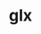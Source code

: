 ---
title: "glx"
layout: cache
categories: [package, develop]
meta: {"versions": ["1.4"], "compilers": ["gcc@=11.1.0", "gcc@=11.4.0", "gcc@=7.3.1", "gcc@=9.4.0"], "oss": ["amzn2", "ubuntu20.04"], "platforms": ["linux"], "targets": ["aarch64", "neoverse_n1", "neoverse_v1", "ppc64le", "x86_64_v3"], "stacks": ["aws-isc", "aws-isc-aarch64", "data-vis-sdk", "e4s", "e4s-arm", "e4s-neoverse_v1", "e4s-power", "gpu-tests", "root"], "num_specs": 127, "num_specs_by_stack": {"root": 127, "aws-isc-aarch64": 22, "aws-isc": 11, "e4s-arm": 12, "e4s-neoverse_v1": 12, "e4s-power": 11, "e4s": 24, "gpu-tests": 12, "data-vis-sdk": 24}}
spec_details: [{"hash": "3t2f3sg4zxumnutqwvppwdzvvsbvz65t", "compiler": "gcc@=7.3.1", "versions": ["1.4"], "os": "amzn2", "platform": "linux", "target": "aarch64", "variants": ["build_system=bundle"], "stacks": ["root", "aws-isc-aarch64"], "size": "-", "tarball": "https://binaries.spack.io/develop/build_cache/linux-amzn2-aarch64/gcc-7.3.1/glx-1.4/linux-amzn2-aarch64-gcc-7.3.1-glx-1.4-3t2f3sg4zxumnutqwvppwdzvvsbvz65t.spack"}, {"hash": "rycf62l3yvyrhz6zxnyfvtdwkuivz47i", "compiler": "gcc@=7.3.1", "versions": ["1.4"], "os": "amzn2", "platform": "linux", "target": "aarch64", "variants": ["build_system=bundle"], "stacks": ["root", "aws-isc-aarch64"], "size": "-", "tarball": "https://binaries.spack.io/develop/build_cache/linux-amzn2-aarch64/gcc-7.3.1/glx-1.4/linux-amzn2-aarch64-gcc-7.3.1-glx-1.4-rycf62l3yvyrhz6zxnyfvtdwkuivz47i.spack"}, {"hash": "s57y7ygcjy2r5m5p3ejuq7g6bptguiwd", "compiler": "gcc@=7.3.1", "versions": ["1.4"], "os": "amzn2", "platform": "linux", "target": "aarch64", "variants": ["build_system=bundle"], "stacks": ["root", "aws-isc-aarch64"], "size": "-", "tarball": "https://binaries.spack.io/develop/build_cache/linux-amzn2-aarch64/gcc-7.3.1/glx-1.4/linux-amzn2-aarch64-gcc-7.3.1-glx-1.4-s57y7ygcjy2r5m5p3ejuq7g6bptguiwd.spack"}, {"hash": "mw4i4bofagklifdanl2pycgurfs3yiqq", "compiler": "gcc@=7.3.1", "versions": ["1.4"], "os": "amzn2", "platform": "linux", "target": "aarch64", "variants": ["build_system=bundle"], "stacks": ["root", "aws-isc-aarch64"], "size": "-", "tarball": "https://binaries.spack.io/develop/build_cache/linux-amzn2-aarch64/gcc-7.3.1/glx-1.4/linux-amzn2-aarch64-gcc-7.3.1-glx-1.4-mw4i4bofagklifdanl2pycgurfs3yiqq.spack"}, {"hash": "wdukg6i2ba4wh54frkpvgsbunsxsey6z", "compiler": "gcc@=7.3.1", "versions": ["1.4"], "os": "amzn2", "platform": "linux", "target": "aarch64", "variants": ["build_system=bundle"], "stacks": ["root", "aws-isc-aarch64"], "size": "-", "tarball": "https://binaries.spack.io/develop/build_cache/linux-amzn2-aarch64/gcc-7.3.1/glx-1.4/linux-amzn2-aarch64-gcc-7.3.1-glx-1.4-wdukg6i2ba4wh54frkpvgsbunsxsey6z.spack"}, {"hash": "dwg36iygu3664wfy5465665a5mdnko2e", "compiler": "gcc@=7.3.1", "versions": ["1.4"], "os": "amzn2", "platform": "linux", "target": "aarch64", "variants": ["build_system=bundle"], "stacks": ["root", "aws-isc-aarch64"], "size": "-", "tarball": "https://binaries.spack.io/develop/build_cache/linux-amzn2-aarch64/gcc-7.3.1/glx-1.4/linux-amzn2-aarch64-gcc-7.3.1-glx-1.4-dwg36iygu3664wfy5465665a5mdnko2e.spack"}, {"hash": "g5yayst2xworjxhit6a6vpamgfepnhql", "compiler": "gcc@=7.3.1", "versions": ["1.4"], "os": "amzn2", "platform": "linux", "target": "aarch64", "variants": ["build_system=bundle"], "stacks": ["root", "aws-isc-aarch64"], "size": "-", "tarball": "https://binaries.spack.io/develop/build_cache/linux-amzn2-aarch64/gcc-7.3.1/glx-1.4/linux-amzn2-aarch64-gcc-7.3.1-glx-1.4-g5yayst2xworjxhit6a6vpamgfepnhql.spack"}, {"hash": "sypo54rgomcthdoxxv2yxs5wk4nrgobf", "compiler": "gcc@=7.3.1", "versions": ["1.4"], "os": "amzn2", "platform": "linux", "target": "aarch64", "variants": ["build_system=bundle"], "stacks": ["root", "aws-isc-aarch64"], "size": "-", "tarball": "https://binaries.spack.io/develop/build_cache/linux-amzn2-aarch64/gcc-7.3.1/glx-1.4/linux-amzn2-aarch64-gcc-7.3.1-glx-1.4-sypo54rgomcthdoxxv2yxs5wk4nrgobf.spack"}, {"hash": "xyjffbc7lgnkqjlhfnyx5yfcjydx526d", "compiler": "gcc@=7.3.1", "versions": ["1.4"], "os": "amzn2", "platform": "linux", "target": "aarch64", "variants": ["build_system=bundle"], "stacks": ["root", "aws-isc-aarch64"], "size": "-", "tarball": "https://binaries.spack.io/develop/build_cache/linux-amzn2-aarch64/gcc-7.3.1/glx-1.4/linux-amzn2-aarch64-gcc-7.3.1-glx-1.4-xyjffbc7lgnkqjlhfnyx5yfcjydx526d.spack"}, {"hash": "bsxr7uaxdipanupwtqd55yx76wfgauim", "compiler": "gcc@=7.3.1", "versions": ["1.4"], "os": "amzn2", "platform": "linux", "target": "aarch64", "variants": ["build_system=bundle"], "stacks": ["root", "aws-isc-aarch64"], "size": "-", "tarball": "https://binaries.spack.io/develop/build_cache/linux-amzn2-aarch64/gcc-7.3.1/glx-1.4/linux-amzn2-aarch64-gcc-7.3.1-glx-1.4-bsxr7uaxdipanupwtqd55yx76wfgauim.spack"}, {"hash": "5jpwbilmygr72yrlaqf7ywq2aecqqcmt", "compiler": "gcc@=7.3.1", "versions": ["1.4"], "os": "amzn2", "platform": "linux", "target": "aarch64", "variants": ["build_system=bundle"], "stacks": ["root", "aws-isc-aarch64"], "size": "-", "tarball": "https://binaries.spack.io/develop/build_cache/linux-amzn2-aarch64/gcc-7.3.1/glx-1.4/linux-amzn2-aarch64-gcc-7.3.1-glx-1.4-5jpwbilmygr72yrlaqf7ywq2aecqqcmt.spack"}, {"hash": "ojv7hdltapc7uzut753u55f3o3epz7zp", "compiler": "gcc@=7.3.1", "versions": ["1.4"], "os": "amzn2", "platform": "linux", "target": "neoverse_n1", "variants": ["build_system=bundle"], "stacks": ["root", "aws-isc-aarch64"], "size": "-", "tarball": "https://binaries.spack.io/develop/build_cache/linux-amzn2-neoverse_n1/gcc-7.3.1/glx-1.4/linux-amzn2-neoverse_n1-gcc-7.3.1-glx-1.4-ojv7hdltapc7uzut753u55f3o3epz7zp.spack"}, {"hash": "56264i3y7irsjcsdtqbf4dsuq7etwwnq", "compiler": "gcc@=7.3.1", "versions": ["1.4"], "os": "amzn2", "platform": "linux", "target": "neoverse_n1", "variants": ["build_system=bundle"], "stacks": ["root", "aws-isc-aarch64"], "size": "-", "tarball": "https://binaries.spack.io/develop/build_cache/linux-amzn2-neoverse_n1/gcc-7.3.1/glx-1.4/linux-amzn2-neoverse_n1-gcc-7.3.1-glx-1.4-56264i3y7irsjcsdtqbf4dsuq7etwwnq.spack"}, {"hash": "3i7hq7qptj555z3cfydxyvlo7csq7nfp", "compiler": "gcc@=7.3.1", "versions": ["1.4"], "os": "amzn2", "platform": "linux", "target": "neoverse_n1", "variants": ["build_system=bundle"], "stacks": ["root", "aws-isc-aarch64"], "size": "-", "tarball": "https://binaries.spack.io/develop/build_cache/linux-amzn2-neoverse_n1/gcc-7.3.1/glx-1.4/linux-amzn2-neoverse_n1-gcc-7.3.1-glx-1.4-3i7hq7qptj555z3cfydxyvlo7csq7nfp.spack"}, {"hash": "fbf4zgyadafc3sbobxte2sqmnfwyvmnz", "compiler": "gcc@=7.3.1", "versions": ["1.4"], "os": "amzn2", "platform": "linux", "target": "neoverse_n1", "variants": ["build_system=bundle"], "stacks": ["root", "aws-isc-aarch64"], "size": "-", "tarball": "https://binaries.spack.io/develop/build_cache/linux-amzn2-neoverse_n1/gcc-7.3.1/glx-1.4/linux-amzn2-neoverse_n1-gcc-7.3.1-glx-1.4-fbf4zgyadafc3sbobxte2sqmnfwyvmnz.spack"}, {"hash": "dlxr6msfouklllspwebct2xx2bd4rmds", "compiler": "gcc@=7.3.1", "versions": ["1.4"], "os": "amzn2", "platform": "linux", "target": "neoverse_n1", "variants": ["build_system=bundle"], "stacks": ["root", "aws-isc-aarch64"], "size": "-", "tarball": "https://binaries.spack.io/develop/build_cache/linux-amzn2-neoverse_n1/gcc-7.3.1/glx-1.4/linux-amzn2-neoverse_n1-gcc-7.3.1-glx-1.4-dlxr6msfouklllspwebct2xx2bd4rmds.spack"}, {"hash": "snepqd47voaewwe55iw765y4xbdchdjy", "compiler": "gcc@=7.3.1", "versions": ["1.4"], "os": "amzn2", "platform": "linux", "target": "neoverse_n1", "variants": ["build_system=bundle"], "stacks": ["root", "aws-isc-aarch64"], "size": "-", "tarball": "https://binaries.spack.io/develop/build_cache/linux-amzn2-neoverse_n1/gcc-7.3.1/glx-1.4/linux-amzn2-neoverse_n1-gcc-7.3.1-glx-1.4-snepqd47voaewwe55iw765y4xbdchdjy.spack"}, {"hash": "hl5hlmnypizjybtdoonc4nxlbky542po", "compiler": "gcc@=7.3.1", "versions": ["1.4"], "os": "amzn2", "platform": "linux", "target": "neoverse_n1", "variants": ["build_system=bundle"], "stacks": ["root", "aws-isc-aarch64"], "size": "-", "tarball": "https://binaries.spack.io/develop/build_cache/linux-amzn2-neoverse_n1/gcc-7.3.1/glx-1.4/linux-amzn2-neoverse_n1-gcc-7.3.1-glx-1.4-hl5hlmnypizjybtdoonc4nxlbky542po.spack"}, {"hash": "dsq75ru7n3xrldcs6ph2g3nb4wfjmahd", "compiler": "gcc@=7.3.1", "versions": ["1.4"], "os": "amzn2", "platform": "linux", "target": "neoverse_n1", "variants": ["build_system=bundle"], "stacks": ["root", "aws-isc-aarch64"], "size": "-", "tarball": "https://binaries.spack.io/develop/build_cache/linux-amzn2-neoverse_n1/gcc-7.3.1/glx-1.4/linux-amzn2-neoverse_n1-gcc-7.3.1-glx-1.4-dsq75ru7n3xrldcs6ph2g3nb4wfjmahd.spack"}, {"hash": "wdwgkxcapfohbpvomet6mgwmcwdur7qz", "compiler": "gcc@=7.3.1", "versions": ["1.4"], "os": "amzn2", "platform": "linux", "target": "neoverse_n1", "variants": ["build_system=bundle"], "stacks": ["root", "aws-isc-aarch64"], "size": "-", "tarball": "https://binaries.spack.io/develop/build_cache/linux-amzn2-neoverse_n1/gcc-7.3.1/glx-1.4/linux-amzn2-neoverse_n1-gcc-7.3.1-glx-1.4-wdwgkxcapfohbpvomet6mgwmcwdur7qz.spack"}, {"hash": "gdy6nsx2v2mkk4atjcbg7tyddci2iwed", "compiler": "gcc@=7.3.1", "versions": ["1.4"], "os": "amzn2", "platform": "linux", "target": "neoverse_n1", "variants": ["build_system=bundle"], "stacks": ["root", "aws-isc-aarch64"], "size": "-", "tarball": "https://binaries.spack.io/develop/build_cache/linux-amzn2-neoverse_n1/gcc-7.3.1/glx-1.4/linux-amzn2-neoverse_n1-gcc-7.3.1-glx-1.4-gdy6nsx2v2mkk4atjcbg7tyddci2iwed.spack"}, {"hash": "k2yvbd2zpbqij22h4iy2z2xzdowjqmou", "compiler": "gcc@=7.3.1", "versions": ["1.4"], "os": "amzn2", "platform": "linux", "target": "neoverse_n1", "variants": ["build_system=bundle"], "stacks": ["root", "aws-isc-aarch64"], "size": "-", "tarball": "https://binaries.spack.io/develop/build_cache/linux-amzn2-neoverse_n1/gcc-7.3.1/glx-1.4/linux-amzn2-neoverse_n1-gcc-7.3.1-glx-1.4-k2yvbd2zpbqij22h4iy2z2xzdowjqmou.spack"}, {"hash": "xrjquvlyxrukbrnowmfrag6kggfwfoab", "compiler": "gcc@=7.3.1", "versions": ["1.4"], "os": "amzn2", "platform": "linux", "target": "x86_64_v3", "variants": ["build_system=bundle"], "stacks": ["root", "aws-isc"], "size": "-", "tarball": "https://binaries.spack.io/develop/build_cache/linux-amzn2-x86_64_v3/gcc-7.3.1/glx-1.4/linux-amzn2-x86_64_v3-gcc-7.3.1-glx-1.4-xrjquvlyxrukbrnowmfrag6kggfwfoab.spack"}, {"hash": "r3dlmjbqitbebrh2tqohw3qjluv3inlm", "compiler": "gcc@=7.3.1", "versions": ["1.4"], "os": "amzn2", "platform": "linux", "target": "x86_64_v3", "variants": ["build_system=bundle"], "stacks": ["root", "aws-isc"], "size": "-", "tarball": "https://binaries.spack.io/develop/build_cache/linux-amzn2-x86_64_v3/gcc-7.3.1/glx-1.4/linux-amzn2-x86_64_v3-gcc-7.3.1-glx-1.4-r3dlmjbqitbebrh2tqohw3qjluv3inlm.spack"}, {"hash": "lfoyhizjsl7wbqhuels3asu6xc2f567d", "compiler": "gcc@=7.3.1", "versions": ["1.4"], "os": "amzn2", "platform": "linux", "target": "x86_64_v3", "variants": ["build_system=bundle"], "stacks": ["root", "aws-isc"], "size": "-", "tarball": "https://binaries.spack.io/develop/build_cache/linux-amzn2-x86_64_v3/gcc-7.3.1/glx-1.4/linux-amzn2-x86_64_v3-gcc-7.3.1-glx-1.4-lfoyhizjsl7wbqhuels3asu6xc2f567d.spack"}, {"hash": "ggudi4tbyuxmbkpmtccrneyrrkqpkheh", "compiler": "gcc@=7.3.1", "versions": ["1.4"], "os": "amzn2", "platform": "linux", "target": "x86_64_v3", "variants": ["build_system=bundle"], "stacks": ["root", "aws-isc"], "size": "-", "tarball": "https://binaries.spack.io/develop/build_cache/linux-amzn2-x86_64_v3/gcc-7.3.1/glx-1.4/linux-amzn2-x86_64_v3-gcc-7.3.1-glx-1.4-ggudi4tbyuxmbkpmtccrneyrrkqpkheh.spack"}, {"hash": "nzkxqgv5fxqfhjsmdsemj5vp3iyicry3", "compiler": "gcc@=7.3.1", "versions": ["1.4"], "os": "amzn2", "platform": "linux", "target": "x86_64_v3", "variants": ["build_system=bundle"], "stacks": ["root", "aws-isc"], "size": "-", "tarball": "https://binaries.spack.io/develop/build_cache/linux-amzn2-x86_64_v3/gcc-7.3.1/glx-1.4/linux-amzn2-x86_64_v3-gcc-7.3.1-glx-1.4-nzkxqgv5fxqfhjsmdsemj5vp3iyicry3.spack"}, {"hash": "2i3xhszc323docbtxkpkmqoquvwh4cjs", "compiler": "gcc@=7.3.1", "versions": ["1.4"], "os": "amzn2", "platform": "linux", "target": "x86_64_v3", "variants": ["build_system=bundle"], "stacks": ["root", "aws-isc"], "size": "-", "tarball": "https://binaries.spack.io/develop/build_cache/linux-amzn2-x86_64_v3/gcc-7.3.1/glx-1.4/linux-amzn2-x86_64_v3-gcc-7.3.1-glx-1.4-2i3xhszc323docbtxkpkmqoquvwh4cjs.spack"}, {"hash": "igvaakopfkp65cacrlnu5dcjbjqtug6j", "compiler": "gcc@=7.3.1", "versions": ["1.4"], "os": "amzn2", "platform": "linux", "target": "x86_64_v3", "variants": ["build_system=bundle"], "stacks": ["root", "aws-isc"], "size": "-", "tarball": "https://binaries.spack.io/develop/build_cache/linux-amzn2-x86_64_v3/gcc-7.3.1/glx-1.4/linux-amzn2-x86_64_v3-gcc-7.3.1-glx-1.4-igvaakopfkp65cacrlnu5dcjbjqtug6j.spack"}, {"hash": "pul4drcqrx6ay2e4vcbcuyr6g4xn3hrx", "compiler": "gcc@=7.3.1", "versions": ["1.4"], "os": "amzn2", "platform": "linux", "target": "x86_64_v3", "variants": ["build_system=bundle"], "stacks": ["root", "aws-isc"], "size": "-", "tarball": "https://binaries.spack.io/develop/build_cache/linux-amzn2-x86_64_v3/gcc-7.3.1/glx-1.4/linux-amzn2-x86_64_v3-gcc-7.3.1-glx-1.4-pul4drcqrx6ay2e4vcbcuyr6g4xn3hrx.spack"}, {"hash": "no7clkwmeopvrjyookp2iwosag3horfg", "compiler": "gcc@=7.3.1", "versions": ["1.4"], "os": "amzn2", "platform": "linux", "target": "x86_64_v3", "variants": ["build_system=bundle"], "stacks": ["root", "aws-isc"], "size": "-", "tarball": "https://binaries.spack.io/develop/build_cache/linux-amzn2-x86_64_v3/gcc-7.3.1/glx-1.4/linux-amzn2-x86_64_v3-gcc-7.3.1-glx-1.4-no7clkwmeopvrjyookp2iwosag3horfg.spack"}, {"hash": "zxhie6mbn3ue2mzcjtfudg4esmmqijbu", "compiler": "gcc@=7.3.1", "versions": ["1.4"], "os": "amzn2", "platform": "linux", "target": "x86_64_v3", "variants": ["build_system=bundle"], "stacks": ["root", "aws-isc"], "size": "-", "tarball": "https://binaries.spack.io/develop/build_cache/linux-amzn2-x86_64_v3/gcc-7.3.1/glx-1.4/linux-amzn2-x86_64_v3-gcc-7.3.1-glx-1.4-zxhie6mbn3ue2mzcjtfudg4esmmqijbu.spack"}, {"hash": "wsibk7kcro6ok4qctg6oqyfwonw427zb", "compiler": "gcc@=7.3.1", "versions": ["1.4"], "os": "amzn2", "platform": "linux", "target": "x86_64_v3", "variants": ["build_system=bundle"], "stacks": ["root", "aws-isc"], "size": "-", "tarball": "https://binaries.spack.io/develop/build_cache/linux-amzn2-x86_64_v3/gcc-7.3.1/glx-1.4/linux-amzn2-x86_64_v3-gcc-7.3.1-glx-1.4-wsibk7kcro6ok4qctg6oqyfwonw427zb.spack"}, {"hash": "tlt3uoue33gbca3pxtrejrdkacrlyvb6", "compiler": "gcc@=11.4.0", "versions": ["1.4"], "os": "ubuntu20.04", "platform": "linux", "target": "aarch64", "variants": ["build_system=bundle"], "stacks": ["root", "e4s-arm"], "size": "-", "tarball": "https://binaries.spack.io/develop/build_cache/linux-ubuntu20.04-aarch64/gcc-11.4.0/glx-1.4/linux-ubuntu20.04-aarch64-gcc-11.4.0-glx-1.4-tlt3uoue33gbca3pxtrejrdkacrlyvb6.spack"}, {"hash": "zlyrxjpu5th67nu3vbli2dn6loxfcjjt", "compiler": "gcc@=11.4.0", "versions": ["1.4"], "os": "ubuntu20.04", "platform": "linux", "target": "aarch64", "variants": ["build_system=bundle"], "stacks": ["root", "e4s-arm"], "size": "-", "tarball": "https://binaries.spack.io/develop/build_cache/linux-ubuntu20.04-aarch64/gcc-11.4.0/glx-1.4/linux-ubuntu20.04-aarch64-gcc-11.4.0-glx-1.4-zlyrxjpu5th67nu3vbli2dn6loxfcjjt.spack"}, {"hash": "hcqpc2vnnxyzvfzpugrlpps6bf47m4oc", "compiler": "gcc@=11.4.0", "versions": ["1.4"], "os": "ubuntu20.04", "platform": "linux", "target": "aarch64", "variants": ["build_system=bundle"], "stacks": ["root", "e4s-arm"], "size": "-", "tarball": "https://binaries.spack.io/develop/build_cache/linux-ubuntu20.04-aarch64/gcc-11.4.0/glx-1.4/linux-ubuntu20.04-aarch64-gcc-11.4.0-glx-1.4-hcqpc2vnnxyzvfzpugrlpps6bf47m4oc.spack"}, {"hash": "bvsdkeybr5xb7go7nb7hjgbt2jaihmli", "compiler": "gcc@=11.4.0", "versions": ["1.4"], "os": "ubuntu20.04", "platform": "linux", "target": "aarch64", "variants": ["build_system=bundle"], "stacks": ["root", "e4s-arm"], "size": "-", "tarball": "https://binaries.spack.io/develop/build_cache/linux-ubuntu20.04-aarch64/gcc-11.4.0/glx-1.4/linux-ubuntu20.04-aarch64-gcc-11.4.0-glx-1.4-bvsdkeybr5xb7go7nb7hjgbt2jaihmli.spack"}, {"hash": "o2xf2cifk5itegorfyphse5pqv2przkg", "compiler": "gcc@=11.4.0", "versions": ["1.4"], "os": "ubuntu20.04", "platform": "linux", "target": "aarch64", "variants": ["build_system=bundle"], "stacks": ["root", "e4s-arm"], "size": "-", "tarball": "https://binaries.spack.io/develop/build_cache/linux-ubuntu20.04-aarch64/gcc-11.4.0/glx-1.4/linux-ubuntu20.04-aarch64-gcc-11.4.0-glx-1.4-o2xf2cifk5itegorfyphse5pqv2przkg.spack"}, {"hash": "d6jnkyf3m4zkmhx3entkq7ikxp4hbkl3", "compiler": "gcc@=11.4.0", "versions": ["1.4"], "os": "ubuntu20.04", "platform": "linux", "target": "aarch64", "variants": ["build_system=bundle"], "stacks": ["root", "e4s-arm"], "size": "-", "tarball": "https://binaries.spack.io/develop/build_cache/linux-ubuntu20.04-aarch64/gcc-11.4.0/glx-1.4/linux-ubuntu20.04-aarch64-gcc-11.4.0-glx-1.4-d6jnkyf3m4zkmhx3entkq7ikxp4hbkl3.spack"}, {"hash": "ljr6j7h4qyglhmuww23auod5s7apwjtb", "compiler": "gcc@=11.4.0", "versions": ["1.4"], "os": "ubuntu20.04", "platform": "linux", "target": "aarch64", "variants": ["build_system=bundle"], "stacks": ["root", "e4s-arm"], "size": "-", "tarball": "https://binaries.spack.io/develop/build_cache/linux-ubuntu20.04-aarch64/gcc-11.4.0/glx-1.4/linux-ubuntu20.04-aarch64-gcc-11.4.0-glx-1.4-ljr6j7h4qyglhmuww23auod5s7apwjtb.spack"}, {"hash": "2jjg4fkavb2mdu6mmpwwctgynzhb2mqv", "compiler": "gcc@=11.4.0", "versions": ["1.4"], "os": "ubuntu20.04", "platform": "linux", "target": "aarch64", "variants": ["build_system=bundle"], "stacks": ["root", "e4s-arm"], "size": "-", "tarball": "https://binaries.spack.io/develop/build_cache/linux-ubuntu20.04-aarch64/gcc-11.4.0/glx-1.4/linux-ubuntu20.04-aarch64-gcc-11.4.0-glx-1.4-2jjg4fkavb2mdu6mmpwwctgynzhb2mqv.spack"}, {"hash": "f2doc4jjhnet7wgcsiemhe55emjnngcq", "compiler": "gcc@=11.4.0", "versions": ["1.4"], "os": "ubuntu20.04", "platform": "linux", "target": "aarch64", "variants": ["build_system=bundle"], "stacks": ["root", "e4s-arm"], "size": "-", "tarball": "https://binaries.spack.io/develop/build_cache/linux-ubuntu20.04-aarch64/gcc-11.4.0/glx-1.4/linux-ubuntu20.04-aarch64-gcc-11.4.0-glx-1.4-f2doc4jjhnet7wgcsiemhe55emjnngcq.spack"}, {"hash": "ujdckaxfttmmvsi6okgvscm2zfnmaodq", "compiler": "gcc@=11.4.0", "versions": ["1.4"], "os": "ubuntu20.04", "platform": "linux", "target": "aarch64", "variants": ["build_system=bundle"], "stacks": ["root", "e4s-arm"], "size": "-", "tarball": "https://binaries.spack.io/develop/build_cache/linux-ubuntu20.04-aarch64/gcc-11.4.0/glx-1.4/linux-ubuntu20.04-aarch64-gcc-11.4.0-glx-1.4-ujdckaxfttmmvsi6okgvscm2zfnmaodq.spack"}, {"hash": "m5jemkggdj2csprpp5jj57fncsgixqau", "compiler": "gcc@=11.4.0", "versions": ["1.4"], "os": "ubuntu20.04", "platform": "linux", "target": "aarch64", "variants": ["build_system=bundle"], "stacks": ["root", "e4s-arm"], "size": "-", "tarball": "https://binaries.spack.io/develop/build_cache/linux-ubuntu20.04-aarch64/gcc-11.4.0/glx-1.4/linux-ubuntu20.04-aarch64-gcc-11.4.0-glx-1.4-m5jemkggdj2csprpp5jj57fncsgixqau.spack"}, {"hash": "lfckhyc5xgn3iirrq35eiqjqvs2e67cp", "compiler": "gcc@=11.4.0", "versions": ["1.4"], "os": "ubuntu20.04", "platform": "linux", "target": "aarch64", "variants": ["build_system=bundle"], "stacks": ["root", "e4s-arm"], "size": "-", "tarball": "https://binaries.spack.io/develop/build_cache/linux-ubuntu20.04-aarch64/gcc-11.4.0/glx-1.4/linux-ubuntu20.04-aarch64-gcc-11.4.0-glx-1.4-lfckhyc5xgn3iirrq35eiqjqvs2e67cp.spack"}, {"hash": "i3w2gyziobp3d73bpkru2ky5x5bwd2te", "compiler": "gcc@=11.4.0", "versions": ["1.4"], "os": "ubuntu20.04", "platform": "linux", "target": "neoverse_v1", "variants": ["build_system=bundle"], "stacks": ["root", "e4s-neoverse_v1"], "size": "-", "tarball": "https://binaries.spack.io/develop/build_cache/linux-ubuntu20.04-neoverse_v1/gcc-11.4.0/glx-1.4/linux-ubuntu20.04-neoverse_v1-gcc-11.4.0-glx-1.4-i3w2gyziobp3d73bpkru2ky5x5bwd2te.spack"}, {"hash": "drfvyqytpmhuqnizd6gnwzyyfrn3d6eo", "compiler": "gcc@=11.4.0", "versions": ["1.4"], "os": "ubuntu20.04", "platform": "linux", "target": "neoverse_v1", "variants": ["build_system=bundle"], "stacks": ["root", "e4s-neoverse_v1"], "size": "-", "tarball": "https://binaries.spack.io/develop/build_cache/linux-ubuntu20.04-neoverse_v1/gcc-11.4.0/glx-1.4/linux-ubuntu20.04-neoverse_v1-gcc-11.4.0-glx-1.4-drfvyqytpmhuqnizd6gnwzyyfrn3d6eo.spack"}, {"hash": "3weghu5eqhn5k47srfhej7ntjgfvzeqq", "compiler": "gcc@=11.4.0", "versions": ["1.4"], "os": "ubuntu20.04", "platform": "linux", "target": "neoverse_v1", "variants": ["build_system=bundle"], "stacks": ["root", "e4s-neoverse_v1"], "size": "-", "tarball": "https://binaries.spack.io/develop/build_cache/linux-ubuntu20.04-neoverse_v1/gcc-11.4.0/glx-1.4/linux-ubuntu20.04-neoverse_v1-gcc-11.4.0-glx-1.4-3weghu5eqhn5k47srfhej7ntjgfvzeqq.spack"}, {"hash": "lmq3xrzxdus3b4aofrgiuyni3xo2sl6m", "compiler": "gcc@=11.4.0", "versions": ["1.4"], "os": "ubuntu20.04", "platform": "linux", "target": "neoverse_v1", "variants": ["build_system=bundle"], "stacks": ["root", "e4s-neoverse_v1"], "size": "-", "tarball": "https://binaries.spack.io/develop/build_cache/linux-ubuntu20.04-neoverse_v1/gcc-11.4.0/glx-1.4/linux-ubuntu20.04-neoverse_v1-gcc-11.4.0-glx-1.4-lmq3xrzxdus3b4aofrgiuyni3xo2sl6m.spack"}, {"hash": "2hd5aolefoo2im3vvwobnpmex47uqraw", "compiler": "gcc@=11.4.0", "versions": ["1.4"], "os": "ubuntu20.04", "platform": "linux", "target": "neoverse_v1", "variants": ["build_system=bundle"], "stacks": ["root", "e4s-neoverse_v1"], "size": "-", "tarball": "https://binaries.spack.io/develop/build_cache/linux-ubuntu20.04-neoverse_v1/gcc-11.4.0/glx-1.4/linux-ubuntu20.04-neoverse_v1-gcc-11.4.0-glx-1.4-2hd5aolefoo2im3vvwobnpmex47uqraw.spack"}, {"hash": "vcuet2zx44xljj5wzgkyvzdw4l5q67j6", "compiler": "gcc@=11.4.0", "versions": ["1.4"], "os": "ubuntu20.04", "platform": "linux", "target": "neoverse_v1", "variants": ["build_system=bundle"], "stacks": ["root", "e4s-neoverse_v1"], "size": "-", "tarball": "https://binaries.spack.io/develop/build_cache/linux-ubuntu20.04-neoverse_v1/gcc-11.4.0/glx-1.4/linux-ubuntu20.04-neoverse_v1-gcc-11.4.0-glx-1.4-vcuet2zx44xljj5wzgkyvzdw4l5q67j6.spack"}, {"hash": "e2zm4vfzjdleekdzsxyzqzrxig55izfr", "compiler": "gcc@=11.4.0", "versions": ["1.4"], "os": "ubuntu20.04", "platform": "linux", "target": "neoverse_v1", "variants": ["build_system=bundle"], "stacks": ["root", "e4s-neoverse_v1"], "size": "-", "tarball": "https://binaries.spack.io/develop/build_cache/linux-ubuntu20.04-neoverse_v1/gcc-11.4.0/glx-1.4/linux-ubuntu20.04-neoverse_v1-gcc-11.4.0-glx-1.4-e2zm4vfzjdleekdzsxyzqzrxig55izfr.spack"}, {"hash": "3mljwdolybinznk7k4az64aoubcskr2i", "compiler": "gcc@=11.4.0", "versions": ["1.4"], "os": "ubuntu20.04", "platform": "linux", "target": "neoverse_v1", "variants": ["build_system=bundle"], "stacks": ["root", "e4s-neoverse_v1"], "size": "-", "tarball": "https://binaries.spack.io/develop/build_cache/linux-ubuntu20.04-neoverse_v1/gcc-11.4.0/glx-1.4/linux-ubuntu20.04-neoverse_v1-gcc-11.4.0-glx-1.4-3mljwdolybinznk7k4az64aoubcskr2i.spack"}, {"hash": "nbn2qgxboziaoiyvbl6ohm32g5vxh3sz", "compiler": "gcc@=11.4.0", "versions": ["1.4"], "os": "ubuntu20.04", "platform": "linux", "target": "neoverse_v1", "variants": ["build_system=bundle"], "stacks": ["root", "e4s-neoverse_v1"], "size": "-", "tarball": "https://binaries.spack.io/develop/build_cache/linux-ubuntu20.04-neoverse_v1/gcc-11.4.0/glx-1.4/linux-ubuntu20.04-neoverse_v1-gcc-11.4.0-glx-1.4-nbn2qgxboziaoiyvbl6ohm32g5vxh3sz.spack"}, {"hash": "a6ipeyblmiwk3x2frjlxtagixzw4bwnq", "compiler": "gcc@=11.4.0", "versions": ["1.4"], "os": "ubuntu20.04", "platform": "linux", "target": "neoverse_v1", "variants": ["build_system=bundle"], "stacks": ["root", "e4s-neoverse_v1"], "size": "-", "tarball": "https://binaries.spack.io/develop/build_cache/linux-ubuntu20.04-neoverse_v1/gcc-11.4.0/glx-1.4/linux-ubuntu20.04-neoverse_v1-gcc-11.4.0-glx-1.4-a6ipeyblmiwk3x2frjlxtagixzw4bwnq.spack"}, {"hash": "iqidmxp4d7ylqwquqg7edgqxxgb7gt4r", "compiler": "gcc@=11.4.0", "versions": ["1.4"], "os": "ubuntu20.04", "platform": "linux", "target": "neoverse_v1", "variants": ["build_system=bundle"], "stacks": ["root", "e4s-neoverse_v1"], "size": "-", "tarball": "https://binaries.spack.io/develop/build_cache/linux-ubuntu20.04-neoverse_v1/gcc-11.4.0/glx-1.4/linux-ubuntu20.04-neoverse_v1-gcc-11.4.0-glx-1.4-iqidmxp4d7ylqwquqg7edgqxxgb7gt4r.spack"}, {"hash": "hibs2ia7hyd4qjp2ouczqz2kea4m3jsv", "compiler": "gcc@=11.4.0", "versions": ["1.4"], "os": "ubuntu20.04", "platform": "linux", "target": "neoverse_v1", "variants": ["build_system=bundle"], "stacks": ["root", "e4s-neoverse_v1"], "size": "-", "tarball": "https://binaries.spack.io/develop/build_cache/linux-ubuntu20.04-neoverse_v1/gcc-11.4.0/glx-1.4/linux-ubuntu20.04-neoverse_v1-gcc-11.4.0-glx-1.4-hibs2ia7hyd4qjp2ouczqz2kea4m3jsv.spack"}, {"hash": "4ct3nt6r2tq4zejkepnj43f4jjtptpkv", "compiler": "gcc@=9.4.0", "versions": ["1.4"], "os": "ubuntu20.04", "platform": "linux", "target": "ppc64le", "variants": ["build_system=bundle"], "stacks": ["root", "e4s-power"], "size": "-", "tarball": "https://binaries.spack.io/develop/build_cache/linux-ubuntu20.04-ppc64le/gcc-9.4.0/glx-1.4/linux-ubuntu20.04-ppc64le-gcc-9.4.0-glx-1.4-4ct3nt6r2tq4zejkepnj43f4jjtptpkv.spack"}, {"hash": "xnpwpo4khwsmu4ornbzoo7urtnxpf3bf", "compiler": "gcc@=9.4.0", "versions": ["1.4"], "os": "ubuntu20.04", "platform": "linux", "target": "ppc64le", "variants": ["build_system=bundle"], "stacks": ["root", "e4s-power"], "size": "-", "tarball": "https://binaries.spack.io/develop/build_cache/linux-ubuntu20.04-ppc64le/gcc-9.4.0/glx-1.4/linux-ubuntu20.04-ppc64le-gcc-9.4.0-glx-1.4-xnpwpo4khwsmu4ornbzoo7urtnxpf3bf.spack"}, {"hash": "m6fgrrior7b5jjgpfljv2y3pfe3aw5f4", "compiler": "gcc@=9.4.0", "versions": ["1.4"], "os": "ubuntu20.04", "platform": "linux", "target": "ppc64le", "variants": ["build_system=bundle"], "stacks": ["root", "e4s-power"], "size": "-", "tarball": "https://binaries.spack.io/develop/build_cache/linux-ubuntu20.04-ppc64le/gcc-9.4.0/glx-1.4/linux-ubuntu20.04-ppc64le-gcc-9.4.0-glx-1.4-m6fgrrior7b5jjgpfljv2y3pfe3aw5f4.spack"}, {"hash": "qowdgd4wupzjjnkcxtcptyrubtn5cc4j", "compiler": "gcc@=9.4.0", "versions": ["1.4"], "os": "ubuntu20.04", "platform": "linux", "target": "ppc64le", "variants": ["build_system=bundle"], "stacks": ["root", "e4s-power"], "size": "-", "tarball": "https://binaries.spack.io/develop/build_cache/linux-ubuntu20.04-ppc64le/gcc-9.4.0/glx-1.4/linux-ubuntu20.04-ppc64le-gcc-9.4.0-glx-1.4-qowdgd4wupzjjnkcxtcptyrubtn5cc4j.spack"}, {"hash": "qba5txomdik5oaxx7e64636w7rs3wwst", "compiler": "gcc@=9.4.0", "versions": ["1.4"], "os": "ubuntu20.04", "platform": "linux", "target": "ppc64le", "variants": ["build_system=bundle"], "stacks": ["root", "e4s-power"], "size": "-", "tarball": "https://binaries.spack.io/develop/build_cache/linux-ubuntu20.04-ppc64le/gcc-9.4.0/glx-1.4/linux-ubuntu20.04-ppc64le-gcc-9.4.0-glx-1.4-qba5txomdik5oaxx7e64636w7rs3wwst.spack"}, {"hash": "ol2eohw5dswxo5w7dz7ldt5mfnghoxmd", "compiler": "gcc@=9.4.0", "versions": ["1.4"], "os": "ubuntu20.04", "platform": "linux", "target": "ppc64le", "variants": ["build_system=bundle"], "stacks": ["root", "e4s-power"], "size": "-", "tarball": "https://binaries.spack.io/develop/build_cache/linux-ubuntu20.04-ppc64le/gcc-9.4.0/glx-1.4/linux-ubuntu20.04-ppc64le-gcc-9.4.0-glx-1.4-ol2eohw5dswxo5w7dz7ldt5mfnghoxmd.spack"}, {"hash": "pxok3huivni3poelqqxjoem3rky6fmvj", "compiler": "gcc@=9.4.0", "versions": ["1.4"], "os": "ubuntu20.04", "platform": "linux", "target": "ppc64le", "variants": ["build_system=bundle"], "stacks": ["root", "e4s-power"], "size": "-", "tarball": "https://binaries.spack.io/develop/build_cache/linux-ubuntu20.04-ppc64le/gcc-9.4.0/glx-1.4/linux-ubuntu20.04-ppc64le-gcc-9.4.0-glx-1.4-pxok3huivni3poelqqxjoem3rky6fmvj.spack"}, {"hash": "xgzhzoovha5u6fx7jz7crkfrkcgacooy", "compiler": "gcc@=9.4.0", "versions": ["1.4"], "os": "ubuntu20.04", "platform": "linux", "target": "ppc64le", "variants": ["build_system=bundle"], "stacks": ["root", "e4s-power"], "size": "-", "tarball": "https://binaries.spack.io/develop/build_cache/linux-ubuntu20.04-ppc64le/gcc-9.4.0/glx-1.4/linux-ubuntu20.04-ppc64le-gcc-9.4.0-glx-1.4-xgzhzoovha5u6fx7jz7crkfrkcgacooy.spack"}, {"hash": "frcjjhh36zhkrosvsmuaazjgu3ew4xf6", "compiler": "gcc@=9.4.0", "versions": ["1.4"], "os": "ubuntu20.04", "platform": "linux", "target": "ppc64le", "variants": ["build_system=bundle"], "stacks": ["root", "e4s-power"], "size": "-", "tarball": "https://binaries.spack.io/develop/build_cache/linux-ubuntu20.04-ppc64le/gcc-9.4.0/glx-1.4/linux-ubuntu20.04-ppc64le-gcc-9.4.0-glx-1.4-frcjjhh36zhkrosvsmuaazjgu3ew4xf6.spack"}, {"hash": "3qyvpuv4nalwvhgz7tnvax2kfkdqwlx5", "compiler": "gcc@=9.4.0", "versions": ["1.4"], "os": "ubuntu20.04", "platform": "linux", "target": "ppc64le", "variants": ["build_system=bundle"], "stacks": ["root", "e4s-power"], "size": "-", "tarball": "https://binaries.spack.io/develop/build_cache/linux-ubuntu20.04-ppc64le/gcc-9.4.0/glx-1.4/linux-ubuntu20.04-ppc64le-gcc-9.4.0-glx-1.4-3qyvpuv4nalwvhgz7tnvax2kfkdqwlx5.spack"}, {"hash": "mchyf3emoxcglwwbogb5s2k7agpsuoef", "compiler": "gcc@=9.4.0", "versions": ["1.4"], "os": "ubuntu20.04", "platform": "linux", "target": "ppc64le", "variants": ["build_system=bundle"], "stacks": ["root", "e4s-power"], "size": "-", "tarball": "https://binaries.spack.io/develop/build_cache/linux-ubuntu20.04-ppc64le/gcc-9.4.0/glx-1.4/linux-ubuntu20.04-ppc64le-gcc-9.4.0-glx-1.4-mchyf3emoxcglwwbogb5s2k7agpsuoef.spack"}, {"hash": "7hpnoakv6f3sgayu2mqgzn4vlncc2uve", "compiler": "gcc@=11.1.0", "versions": ["1.4"], "os": "ubuntu20.04", "platform": "linux", "target": "x86_64_v3", "variants": ["build_system=bundle"], "stacks": ["root", "e4s", "gpu-tests"], "size": "-", "tarball": "https://binaries.spack.io/develop/build_cache/linux-ubuntu20.04-x86_64_v3/gcc-11.1.0/glx-1.4/linux-ubuntu20.04-x86_64_v3-gcc-11.1.0-glx-1.4-7hpnoakv6f3sgayu2mqgzn4vlncc2uve.spack"}, {"hash": "2mimhe45ppppopiwgkvyd45zelwuj7yb", "compiler": "gcc@=11.1.0", "versions": ["1.4"], "os": "ubuntu20.04", "platform": "linux", "target": "x86_64_v3", "variants": ["build_system=bundle"], "stacks": ["root", "data-vis-sdk"], "size": "-", "tarball": "https://binaries.spack.io/develop/build_cache/linux-ubuntu20.04-x86_64_v3/gcc-11.1.0/glx-1.4/linux-ubuntu20.04-x86_64_v3-gcc-11.1.0-glx-1.4-2mimhe45ppppopiwgkvyd45zelwuj7yb.spack"}, {"hash": "oh6kjmo77qdrnbel2bytekpha3mbbhf6", "compiler": "gcc@=11.1.0", "versions": ["1.4"], "os": "ubuntu20.04", "platform": "linux", "target": "x86_64_v3", "variants": ["build_system=bundle"], "stacks": ["root", "data-vis-sdk"], "size": "-", "tarball": "https://binaries.spack.io/develop/build_cache/linux-ubuntu20.04-x86_64_v3/gcc-11.1.0/glx-1.4/linux-ubuntu20.04-x86_64_v3-gcc-11.1.0-glx-1.4-oh6kjmo77qdrnbel2bytekpha3mbbhf6.spack"}, {"hash": "5obuyjf67pdqf2pylb4ps472gksb3eeu", "compiler": "gcc@=11.1.0", "versions": ["1.4"], "os": "ubuntu20.04", "platform": "linux", "target": "x86_64_v3", "variants": ["build_system=bundle"], "stacks": ["root", "data-vis-sdk"], "size": "-", "tarball": "https://binaries.spack.io/develop/build_cache/linux-ubuntu20.04-x86_64_v3/gcc-11.1.0/glx-1.4/linux-ubuntu20.04-x86_64_v3-gcc-11.1.0-glx-1.4-5obuyjf67pdqf2pylb4ps472gksb3eeu.spack"}, {"hash": "4ebhkh3vvsxatqz7hh6gfxcpgz4dzlf4", "compiler": "gcc@=11.1.0", "versions": ["1.4"], "os": "ubuntu20.04", "platform": "linux", "target": "x86_64_v3", "variants": ["build_system=bundle"], "stacks": ["root", "data-vis-sdk"], "size": "-", "tarball": "https://binaries.spack.io/develop/build_cache/linux-ubuntu20.04-x86_64_v3/gcc-11.1.0/glx-1.4/linux-ubuntu20.04-x86_64_v3-gcc-11.1.0-glx-1.4-4ebhkh3vvsxatqz7hh6gfxcpgz4dzlf4.spack"}, {"hash": "4tutbzdlhxiskdv5fwfnf3bkgxduwhni", "compiler": "gcc@=11.1.0", "versions": ["1.4"], "os": "ubuntu20.04", "platform": "linux", "target": "x86_64_v3", "variants": ["build_system=bundle"], "stacks": ["root", "e4s"], "size": "-", "tarball": "https://binaries.spack.io/develop/build_cache/linux-ubuntu20.04-x86_64_v3/gcc-11.1.0/glx-1.4/linux-ubuntu20.04-x86_64_v3-gcc-11.1.0-glx-1.4-4tutbzdlhxiskdv5fwfnf3bkgxduwhni.spack"}, {"hash": "qkh466fg4lhv3bta4ufedjyt2vk42jjs", "compiler": "gcc@=11.1.0", "versions": ["1.4"], "os": "ubuntu20.04", "platform": "linux", "target": "x86_64_v3", "variants": ["build_system=bundle"], "stacks": ["root", "data-vis-sdk"], "size": "-", "tarball": "https://binaries.spack.io/develop/build_cache/linux-ubuntu20.04-x86_64_v3/gcc-11.1.0/glx-1.4/linux-ubuntu20.04-x86_64_v3-gcc-11.1.0-glx-1.4-qkh466fg4lhv3bta4ufedjyt2vk42jjs.spack"}, {"hash": "xizspnj5z3bn56wxlhajuqkpe4zc6uz4", "compiler": "gcc@=11.1.0", "versions": ["1.4"], "os": "ubuntu20.04", "platform": "linux", "target": "x86_64_v3", "variants": ["build_system=bundle"], "stacks": ["root", "data-vis-sdk"], "size": "-", "tarball": "https://binaries.spack.io/develop/build_cache/linux-ubuntu20.04-x86_64_v3/gcc-11.1.0/glx-1.4/linux-ubuntu20.04-x86_64_v3-gcc-11.1.0-glx-1.4-xizspnj5z3bn56wxlhajuqkpe4zc6uz4.spack"}, {"hash": "56wdaeervux3xlkslckcpfiazmuv6zhi", "compiler": "gcc@=11.1.0", "versions": ["1.4"], "os": "ubuntu20.04", "platform": "linux", "target": "x86_64_v3", "variants": ["build_system=bundle"], "stacks": ["root", "data-vis-sdk"], "size": "-", "tarball": "https://binaries.spack.io/develop/build_cache/linux-ubuntu20.04-x86_64_v3/gcc-11.1.0/glx-1.4/linux-ubuntu20.04-x86_64_v3-gcc-11.1.0-glx-1.4-56wdaeervux3xlkslckcpfiazmuv6zhi.spack"}, {"hash": "oevw4crbrm7ik6fsafef3lfvhbg5ygzj", "compiler": "gcc@=11.1.0", "versions": ["1.4"], "os": "ubuntu20.04", "platform": "linux", "target": "x86_64_v3", "variants": ["build_system=bundle"], "stacks": ["root", "data-vis-sdk"], "size": "-", "tarball": "https://binaries.spack.io/develop/build_cache/linux-ubuntu20.04-x86_64_v3/gcc-11.1.0/glx-1.4/linux-ubuntu20.04-x86_64_v3-gcc-11.1.0-glx-1.4-oevw4crbrm7ik6fsafef3lfvhbg5ygzj.spack"}, {"hash": "dhdcbuqzvmesu3pycd2suuypknebr6ot", "compiler": "gcc@=11.1.0", "versions": ["1.4"], "os": "ubuntu20.04", "platform": "linux", "target": "x86_64_v3", "variants": ["build_system=bundle"], "stacks": ["root", "data-vis-sdk"], "size": "-", "tarball": "https://binaries.spack.io/develop/build_cache/linux-ubuntu20.04-x86_64_v3/gcc-11.1.0/glx-1.4/linux-ubuntu20.04-x86_64_v3-gcc-11.1.0-glx-1.4-dhdcbuqzvmesu3pycd2suuypknebr6ot.spack"}, {"hash": "6qcllcngvwt7dcd33z72phb57olzcjvn", "compiler": "gcc@=11.1.0", "versions": ["1.4"], "os": "ubuntu20.04", "platform": "linux", "target": "x86_64_v3", "variants": ["build_system=bundle"], "stacks": ["root", "data-vis-sdk"], "size": "-", "tarball": "https://binaries.spack.io/develop/build_cache/linux-ubuntu20.04-x86_64_v3/gcc-11.1.0/glx-1.4/linux-ubuntu20.04-x86_64_v3-gcc-11.1.0-glx-1.4-6qcllcngvwt7dcd33z72phb57olzcjvn.spack"}, {"hash": "oqoco6x37s2mpfdqvlskbx656dqd5k2l", "compiler": "gcc@=11.1.0", "versions": ["1.4"], "os": "ubuntu20.04", "platform": "linux", "target": "x86_64_v3", "variants": ["build_system=bundle"], "stacks": ["root", "data-vis-sdk"], "size": "-", "tarball": "https://binaries.spack.io/develop/build_cache/linux-ubuntu20.04-x86_64_v3/gcc-11.1.0/glx-1.4/linux-ubuntu20.04-x86_64_v3-gcc-11.1.0-glx-1.4-oqoco6x37s2mpfdqvlskbx656dqd5k2l.spack"}, {"hash": "z7upugvexey6eoc2ay3sfxlc6cl7ukdu", "compiler": "gcc@=11.1.0", "versions": ["1.4"], "os": "ubuntu20.04", "platform": "linux", "target": "x86_64_v3", "variants": ["build_system=bundle"], "stacks": ["root", "data-vis-sdk"], "size": "-", "tarball": "https://binaries.spack.io/develop/build_cache/linux-ubuntu20.04-x86_64_v3/gcc-11.1.0/glx-1.4/linux-ubuntu20.04-x86_64_v3-gcc-11.1.0-glx-1.4-z7upugvexey6eoc2ay3sfxlc6cl7ukdu.spack"}, {"hash": "kojlsltywjbyy563vzgnljjc2fyo3heg", "compiler": "gcc@=11.1.0", "versions": ["1.4"], "os": "ubuntu20.04", "platform": "linux", "target": "x86_64_v3", "variants": ["build_system=bundle"], "stacks": ["root", "data-vis-sdk"], "size": "-", "tarball": "https://binaries.spack.io/develop/build_cache/linux-ubuntu20.04-x86_64_v3/gcc-11.1.0/glx-1.4/linux-ubuntu20.04-x86_64_v3-gcc-11.1.0-glx-1.4-kojlsltywjbyy563vzgnljjc2fyo3heg.spack"}, {"hash": "4gfiig7i654rqeb6r4gchpeyb3hkbvzi", "compiler": "gcc@=11.1.0", "versions": ["1.4"], "os": "ubuntu20.04", "platform": "linux", "target": "x86_64_v3", "variants": ["build_system=bundle"], "stacks": ["root", "data-vis-sdk"], "size": "-", "tarball": "https://binaries.spack.io/develop/build_cache/linux-ubuntu20.04-x86_64_v3/gcc-11.1.0/glx-1.4/linux-ubuntu20.04-x86_64_v3-gcc-11.1.0-glx-1.4-4gfiig7i654rqeb6r4gchpeyb3hkbvzi.spack"}, {"hash": "ptbam3vs3jdggrabqor32pophlamobot", "compiler": "gcc@=11.1.0", "versions": ["1.4"], "os": "ubuntu20.04", "platform": "linux", "target": "x86_64_v3", "variants": ["build_system=bundle"], "stacks": ["root", "data-vis-sdk"], "size": "-", "tarball": "https://binaries.spack.io/develop/build_cache/linux-ubuntu20.04-x86_64_v3/gcc-11.1.0/glx-1.4/linux-ubuntu20.04-x86_64_v3-gcc-11.1.0-glx-1.4-ptbam3vs3jdggrabqor32pophlamobot.spack"}, {"hash": "4kzt6dtlgliwp2bv2lplyl7cce4tmxoi", "compiler": "gcc@=11.1.0", "versions": ["1.4"], "os": "ubuntu20.04", "platform": "linux", "target": "x86_64_v3", "variants": ["build_system=bundle"], "stacks": ["root", "data-vis-sdk"], "size": "-", "tarball": "https://binaries.spack.io/develop/build_cache/linux-ubuntu20.04-x86_64_v3/gcc-11.1.0/glx-1.4/linux-ubuntu20.04-x86_64_v3-gcc-11.1.0-glx-1.4-4kzt6dtlgliwp2bv2lplyl7cce4tmxoi.spack"}, {"hash": "f7qiiplsm5bzvrrwoliro7snriae6dqy", "compiler": "gcc@=11.1.0", "versions": ["1.4"], "os": "ubuntu20.04", "platform": "linux", "target": "x86_64_v3", "variants": ["build_system=bundle"], "stacks": ["root", "data-vis-sdk"], "size": "-", "tarball": "https://binaries.spack.io/develop/build_cache/linux-ubuntu20.04-x86_64_v3/gcc-11.1.0/glx-1.4/linux-ubuntu20.04-x86_64_v3-gcc-11.1.0-glx-1.4-f7qiiplsm5bzvrrwoliro7snriae6dqy.spack"}, {"hash": "ik5sdynl6ebkcdaiirfy7zj5ujd25ebt", "compiler": "gcc@=11.1.0", "versions": ["1.4"], "os": "ubuntu20.04", "platform": "linux", "target": "x86_64_v3", "variants": ["build_system=bundle"], "stacks": ["root", "data-vis-sdk"], "size": "-", "tarball": "https://binaries.spack.io/develop/build_cache/linux-ubuntu20.04-x86_64_v3/gcc-11.1.0/glx-1.4/linux-ubuntu20.04-x86_64_v3-gcc-11.1.0-glx-1.4-ik5sdynl6ebkcdaiirfy7zj5ujd25ebt.spack"}, {"hash": "74gn5karvhrcfuqck5v6wwa2rmg5awvf", "compiler": "gcc@=11.1.0", "versions": ["1.4"], "os": "ubuntu20.04", "platform": "linux", "target": "x86_64_v3", "variants": ["build_system=bundle"], "stacks": ["root", "data-vis-sdk"], "size": "-", "tarball": "https://binaries.spack.io/develop/build_cache/linux-ubuntu20.04-x86_64_v3/gcc-11.1.0/glx-1.4/linux-ubuntu20.04-x86_64_v3-gcc-11.1.0-glx-1.4-74gn5karvhrcfuqck5v6wwa2rmg5awvf.spack"}, {"hash": "aqbwfbprtdjsyzdtvshdxyhqkzzgzpcb", "compiler": "gcc@=11.1.0", "versions": ["1.4"], "os": "ubuntu20.04", "platform": "linux", "target": "x86_64_v3", "variants": ["build_system=bundle"], "stacks": ["root", "data-vis-sdk"], "size": "-", "tarball": "https://binaries.spack.io/develop/build_cache/linux-ubuntu20.04-x86_64_v3/gcc-11.1.0/glx-1.4/linux-ubuntu20.04-x86_64_v3-gcc-11.1.0-glx-1.4-aqbwfbprtdjsyzdtvshdxyhqkzzgzpcb.spack"}, {"hash": "xkep6aiynfwhfbiuwyrlhvgdh4fr7mje", "compiler": "gcc@=11.1.0", "versions": ["1.4"], "os": "ubuntu20.04", "platform": "linux", "target": "x86_64_v3", "variants": ["build_system=bundle"], "stacks": ["root", "data-vis-sdk"], "size": "-", "tarball": "https://binaries.spack.io/develop/build_cache/linux-ubuntu20.04-x86_64_v3/gcc-11.1.0/glx-1.4/linux-ubuntu20.04-x86_64_v3-gcc-11.1.0-glx-1.4-xkep6aiynfwhfbiuwyrlhvgdh4fr7mje.spack"}, {"hash": "2splplzcrc4skhdfhm532kmmx24fhbv4", "compiler": "gcc@=11.1.0", "versions": ["1.4"], "os": "ubuntu20.04", "platform": "linux", "target": "x86_64_v3", "variants": ["build_system=bundle"], "stacks": ["root", "data-vis-sdk"], "size": "-", "tarball": "https://binaries.spack.io/develop/build_cache/linux-ubuntu20.04-x86_64_v3/gcc-11.1.0/glx-1.4/linux-ubuntu20.04-x86_64_v3-gcc-11.1.0-glx-1.4-2splplzcrc4skhdfhm532kmmx24fhbv4.spack"}, {"hash": "vk2tlbox4wa4nzr7ur4tperhme54mq56", "compiler": "gcc@=11.1.0", "versions": ["1.4"], "os": "ubuntu20.04", "platform": "linux", "target": "x86_64_v3", "variants": ["build_system=bundle"], "stacks": ["root", "data-vis-sdk"], "size": "-", "tarball": "https://binaries.spack.io/develop/build_cache/linux-ubuntu20.04-x86_64_v3/gcc-11.1.0/glx-1.4/linux-ubuntu20.04-x86_64_v3-gcc-11.1.0-glx-1.4-vk2tlbox4wa4nzr7ur4tperhme54mq56.spack"}, {"hash": "prncidabahrdpzdqcxcccka3z3isakbb", "compiler": "gcc@=11.1.0", "versions": ["1.4"], "os": "ubuntu20.04", "platform": "linux", "target": "x86_64_v3", "variants": ["build_system=bundle"], "stacks": ["root", "data-vis-sdk"], "size": "-", "tarball": "https://binaries.spack.io/develop/build_cache/linux-ubuntu20.04-x86_64_v3/gcc-11.1.0/glx-1.4/linux-ubuntu20.04-x86_64_v3-gcc-11.1.0-glx-1.4-prncidabahrdpzdqcxcccka3z3isakbb.spack"}, {"hash": "e3dchrzhs53hujbz6zqan2vzrypfck4d", "compiler": "gcc@=11.1.0", "versions": ["1.4"], "os": "ubuntu20.04", "platform": "linux", "target": "x86_64_v3", "variants": ["build_system=bundle"], "stacks": ["root", "gpu-tests"], "size": "-", "tarball": "https://binaries.spack.io/develop/build_cache/linux-ubuntu20.04-x86_64_v3/gcc-11.1.0/glx-1.4/linux-ubuntu20.04-x86_64_v3-gcc-11.1.0-glx-1.4-e3dchrzhs53hujbz6zqan2vzrypfck4d.spack"}, {"hash": "gkyg4he3ybyfsldbzths4lpwdnaqcgkj", "compiler": "gcc@=11.1.0", "versions": ["1.4"], "os": "ubuntu20.04", "platform": "linux", "target": "x86_64_v3", "variants": ["build_system=bundle"], "stacks": ["root", "gpu-tests"], "size": "-", "tarball": "https://binaries.spack.io/develop/build_cache/linux-ubuntu20.04-x86_64_v3/gcc-11.1.0/glx-1.4/linux-ubuntu20.04-x86_64_v3-gcc-11.1.0-glx-1.4-gkyg4he3ybyfsldbzths4lpwdnaqcgkj.spack"}, {"hash": "td6ppif4fxy63itlhyoamujervehsytw", "compiler": "gcc@=11.1.0", "versions": ["1.4"], "os": "ubuntu20.04", "platform": "linux", "target": "x86_64_v3", "variants": ["build_system=bundle"], "stacks": ["root", "gpu-tests"], "size": "-", "tarball": "https://binaries.spack.io/develop/build_cache/linux-ubuntu20.04-x86_64_v3/gcc-11.1.0/glx-1.4/linux-ubuntu20.04-x86_64_v3-gcc-11.1.0-glx-1.4-td6ppif4fxy63itlhyoamujervehsytw.spack"}, {"hash": "vtpeqpu2yhipw5zlntwudrc2i4vwacnm", "compiler": "gcc@=11.1.0", "versions": ["1.4"], "os": "ubuntu20.04", "platform": "linux", "target": "x86_64_v3", "variants": ["build_system=bundle"], "stacks": ["root", "gpu-tests"], "size": "-", "tarball": "https://binaries.spack.io/develop/build_cache/linux-ubuntu20.04-x86_64_v3/gcc-11.1.0/glx-1.4/linux-ubuntu20.04-x86_64_v3-gcc-11.1.0-glx-1.4-vtpeqpu2yhipw5zlntwudrc2i4vwacnm.spack"}, {"hash": "fc4iiqbp4yj5zrnmsbbb7aixhv2l7j44", "compiler": "gcc@=11.1.0", "versions": ["1.4"], "os": "ubuntu20.04", "platform": "linux", "target": "x86_64_v3", "variants": ["build_system=bundle"], "stacks": ["root", "gpu-tests"], "size": "-", "tarball": "https://binaries.spack.io/develop/build_cache/linux-ubuntu20.04-x86_64_v3/gcc-11.1.0/glx-1.4/linux-ubuntu20.04-x86_64_v3-gcc-11.1.0-glx-1.4-fc4iiqbp4yj5zrnmsbbb7aixhv2l7j44.spack"}, {"hash": "p3ijjqzuuy627patrywcp33bciml7ka4", "compiler": "gcc@=11.1.0", "versions": ["1.4"], "os": "ubuntu20.04", "platform": "linux", "target": "x86_64_v3", "variants": ["build_system=bundle"], "stacks": ["root", "gpu-tests"], "size": "-", "tarball": "https://binaries.spack.io/develop/build_cache/linux-ubuntu20.04-x86_64_v3/gcc-11.1.0/glx-1.4/linux-ubuntu20.04-x86_64_v3-gcc-11.1.0-glx-1.4-p3ijjqzuuy627patrywcp33bciml7ka4.spack"}, {"hash": "pctlzxoj2cff5no4yn2ve263e22q3vxg", "compiler": "gcc@=11.1.0", "versions": ["1.4"], "os": "ubuntu20.04", "platform": "linux", "target": "x86_64_v3", "variants": ["build_system=bundle"], "stacks": ["root", "gpu-tests"], "size": "-", "tarball": "https://binaries.spack.io/develop/build_cache/linux-ubuntu20.04-x86_64_v3/gcc-11.1.0/glx-1.4/linux-ubuntu20.04-x86_64_v3-gcc-11.1.0-glx-1.4-pctlzxoj2cff5no4yn2ve263e22q3vxg.spack"}, {"hash": "sifm2vzlhdpkk3qvnyfkd64jkmgpoxf7", "compiler": "gcc@=11.1.0", "versions": ["1.4"], "os": "ubuntu20.04", "platform": "linux", "target": "x86_64_v3", "variants": ["build_system=bundle"], "stacks": ["root", "gpu-tests"], "size": "-", "tarball": "https://binaries.spack.io/develop/build_cache/linux-ubuntu20.04-x86_64_v3/gcc-11.1.0/glx-1.4/linux-ubuntu20.04-x86_64_v3-gcc-11.1.0-glx-1.4-sifm2vzlhdpkk3qvnyfkd64jkmgpoxf7.spack"}, {"hash": "uxppv4afqu66tilh7a6p5nouqpda6qz7", "compiler": "gcc@=11.1.0", "versions": ["1.4"], "os": "ubuntu20.04", "platform": "linux", "target": "x86_64_v3", "variants": ["build_system=bundle"], "stacks": ["root", "gpu-tests"], "size": "-", "tarball": "https://binaries.spack.io/develop/build_cache/linux-ubuntu20.04-x86_64_v3/gcc-11.1.0/glx-1.4/linux-ubuntu20.04-x86_64_v3-gcc-11.1.0-glx-1.4-uxppv4afqu66tilh7a6p5nouqpda6qz7.spack"}, {"hash": "vchpqnft5wrl6n476pjyq43nssvaluw3", "compiler": "gcc@=11.1.0", "versions": ["1.4"], "os": "ubuntu20.04", "platform": "linux", "target": "x86_64_v3", "variants": ["build_system=bundle"], "stacks": ["root", "gpu-tests"], "size": "-", "tarball": "https://binaries.spack.io/develop/build_cache/linux-ubuntu20.04-x86_64_v3/gcc-11.1.0/glx-1.4/linux-ubuntu20.04-x86_64_v3-gcc-11.1.0-glx-1.4-vchpqnft5wrl6n476pjyq43nssvaluw3.spack"}, {"hash": "bdytgzqzqzvt6rj3gw2vlyyiroj2wfit", "compiler": "gcc@=11.1.0", "versions": ["1.4"], "os": "ubuntu20.04", "platform": "linux", "target": "x86_64_v3", "variants": ["build_system=bundle"], "stacks": ["root", "gpu-tests"], "size": "-", "tarball": "https://binaries.spack.io/develop/build_cache/linux-ubuntu20.04-x86_64_v3/gcc-11.1.0/glx-1.4/linux-ubuntu20.04-x86_64_v3-gcc-11.1.0-glx-1.4-bdytgzqzqzvt6rj3gw2vlyyiroj2wfit.spack"}, {"hash": "kky4gtmrpcpkei35fvaxclcuxcqybyqb", "compiler": "gcc@=11.4.0", "versions": ["1.4"], "os": "ubuntu20.04", "platform": "linux", "target": "x86_64_v3", "variants": ["build_system=bundle"], "stacks": ["root", "e4s"], "size": "-", "tarball": "https://binaries.spack.io/develop/build_cache/linux-ubuntu20.04-x86_64_v3/gcc-11.4.0/glx-1.4/linux-ubuntu20.04-x86_64_v3-gcc-11.4.0-glx-1.4-kky4gtmrpcpkei35fvaxclcuxcqybyqb.spack"}, {"hash": "qzk3plrt2cdlx5wtrxl7n52cotchfcas", "compiler": "gcc@=11.4.0", "versions": ["1.4"], "os": "ubuntu20.04", "platform": "linux", "target": "x86_64_v3", "variants": ["build_system=bundle"], "stacks": ["root", "e4s"], "size": "-", "tarball": "https://binaries.spack.io/develop/build_cache/linux-ubuntu20.04-x86_64_v3/gcc-11.4.0/glx-1.4/linux-ubuntu20.04-x86_64_v3-gcc-11.4.0-glx-1.4-qzk3plrt2cdlx5wtrxl7n52cotchfcas.spack"}, {"hash": "ro2edr2dirgwbwy2o4bcxbvkvnwquxxm", "compiler": "gcc@=11.4.0", "versions": ["1.4"], "os": "ubuntu20.04", "platform": "linux", "target": "x86_64_v3", "variants": ["build_system=bundle"], "stacks": ["root", "e4s"], "size": "-", "tarball": "https://binaries.spack.io/develop/build_cache/linux-ubuntu20.04-x86_64_v3/gcc-11.4.0/glx-1.4/linux-ubuntu20.04-x86_64_v3-gcc-11.4.0-glx-1.4-ro2edr2dirgwbwy2o4bcxbvkvnwquxxm.spack"}, {"hash": "gjzkjzktdxnly6udrkx5lkp5gstcuu7p", "compiler": "gcc@=11.4.0", "versions": ["1.4"], "os": "ubuntu20.04", "platform": "linux", "target": "x86_64_v3", "variants": ["build_system=bundle"], "stacks": ["root", "e4s"], "size": "-", "tarball": "https://binaries.spack.io/develop/build_cache/linux-ubuntu20.04-x86_64_v3/gcc-11.4.0/glx-1.4/linux-ubuntu20.04-x86_64_v3-gcc-11.4.0-glx-1.4-gjzkjzktdxnly6udrkx5lkp5gstcuu7p.spack"}, {"hash": "hyo7nadygji7z2ioaelkowjh5mojyih5", "compiler": "gcc@=11.4.0", "versions": ["1.4"], "os": "ubuntu20.04", "platform": "linux", "target": "x86_64_v3", "variants": ["build_system=bundle"], "stacks": ["root", "e4s"], "size": "-", "tarball": "https://binaries.spack.io/develop/build_cache/linux-ubuntu20.04-x86_64_v3/gcc-11.4.0/glx-1.4/linux-ubuntu20.04-x86_64_v3-gcc-11.4.0-glx-1.4-hyo7nadygji7z2ioaelkowjh5mojyih5.spack"}, {"hash": "iduqo3clfjjdfl33wzojtxdxij3vwpgl", "compiler": "gcc@=11.4.0", "versions": ["1.4"], "os": "ubuntu20.04", "platform": "linux", "target": "x86_64_v3", "variants": ["build_system=bundle"], "stacks": ["root", "e4s"], "size": "-", "tarball": "https://binaries.spack.io/develop/build_cache/linux-ubuntu20.04-x86_64_v3/gcc-11.4.0/glx-1.4/linux-ubuntu20.04-x86_64_v3-gcc-11.4.0-glx-1.4-iduqo3clfjjdfl33wzojtxdxij3vwpgl.spack"}, {"hash": "iebr4ohfpowur4ctbflhvnwqhixqez3l", "compiler": "gcc@=11.4.0", "versions": ["1.4"], "os": "ubuntu20.04", "platform": "linux", "target": "x86_64_v3", "variants": ["build_system=bundle"], "stacks": ["root", "e4s"], "size": "-", "tarball": "https://binaries.spack.io/develop/build_cache/linux-ubuntu20.04-x86_64_v3/gcc-11.4.0/glx-1.4/linux-ubuntu20.04-x86_64_v3-gcc-11.4.0-glx-1.4-iebr4ohfpowur4ctbflhvnwqhixqez3l.spack"}, {"hash": "mpox7ho7xjk3jcv5vacrplmleghfjxhy", "compiler": "gcc@=11.4.0", "versions": ["1.4"], "os": "ubuntu20.04", "platform": "linux", "target": "x86_64_v3", "variants": ["build_system=bundle"], "stacks": ["root", "e4s"], "size": "-", "tarball": "https://binaries.spack.io/develop/build_cache/linux-ubuntu20.04-x86_64_v3/gcc-11.4.0/glx-1.4/linux-ubuntu20.04-x86_64_v3-gcc-11.4.0-glx-1.4-mpox7ho7xjk3jcv5vacrplmleghfjxhy.spack"}, {"hash": "5uy3gc7gicaknfslgc3jwma6qhtrxqnl", "compiler": "gcc@=11.4.0", "versions": ["1.4"], "os": "ubuntu20.04", "platform": "linux", "target": "x86_64_v3", "variants": ["build_system=bundle"], "stacks": ["root", "e4s"], "size": "-", "tarball": "https://binaries.spack.io/develop/build_cache/linux-ubuntu20.04-x86_64_v3/gcc-11.4.0/glx-1.4/linux-ubuntu20.04-x86_64_v3-gcc-11.4.0-glx-1.4-5uy3gc7gicaknfslgc3jwma6qhtrxqnl.spack"}, {"hash": "zbj6xbm4kdvrrlghlp3sjordlkvadzsq", "compiler": "gcc@=11.4.0", "versions": ["1.4"], "os": "ubuntu20.04", "platform": "linux", "target": "x86_64_v3", "variants": ["build_system=bundle"], "stacks": ["root", "e4s"], "size": "-", "tarball": "https://binaries.spack.io/develop/build_cache/linux-ubuntu20.04-x86_64_v3/gcc-11.4.0/glx-1.4/linux-ubuntu20.04-x86_64_v3-gcc-11.4.0-glx-1.4-zbj6xbm4kdvrrlghlp3sjordlkvadzsq.spack"}, {"hash": "57a63il2cp3jvdwbeyp7774q7oxca2xo", "compiler": "gcc@=11.4.0", "versions": ["1.4"], "os": "ubuntu20.04", "platform": "linux", "target": "x86_64_v3", "variants": ["build_system=bundle"], "stacks": ["root", "e4s"], "size": "-", "tarball": "https://binaries.spack.io/develop/build_cache/linux-ubuntu20.04-x86_64_v3/gcc-11.4.0/glx-1.4/linux-ubuntu20.04-x86_64_v3-gcc-11.4.0-glx-1.4-57a63il2cp3jvdwbeyp7774q7oxca2xo.spack"}, {"hash": "5zgjtphtxn2bfxyqjapefq3n5f5lqwxg", "compiler": "gcc@=11.4.0", "versions": ["1.4"], "os": "ubuntu20.04", "platform": "linux", "target": "x86_64_v3", "variants": ["build_system=bundle"], "stacks": ["root", "e4s"], "size": "-", "tarball": "https://binaries.spack.io/develop/build_cache/linux-ubuntu20.04-x86_64_v3/gcc-11.4.0/glx-1.4/linux-ubuntu20.04-x86_64_v3-gcc-11.4.0-glx-1.4-5zgjtphtxn2bfxyqjapefq3n5f5lqwxg.spack"}, {"hash": "m33yqqjo72bvpd5m3uq7t4uamv6dhm4r", "compiler": "gcc@=11.4.0", "versions": ["1.4"], "os": "ubuntu20.04", "platform": "linux", "target": "x86_64_v3", "variants": ["build_system=bundle"], "stacks": ["root", "e4s"], "size": "-", "tarball": "https://binaries.spack.io/develop/build_cache/linux-ubuntu20.04-x86_64_v3/gcc-11.4.0/glx-1.4/linux-ubuntu20.04-x86_64_v3-gcc-11.4.0-glx-1.4-m33yqqjo72bvpd5m3uq7t4uamv6dhm4r.spack"}, {"hash": "suyt2iftlzyh7b53euzlou575za45wua", "compiler": "gcc@=11.4.0", "versions": ["1.4"], "os": "ubuntu20.04", "platform": "linux", "target": "x86_64_v3", "variants": ["build_system=bundle"], "stacks": ["root", "e4s"], "size": "-", "tarball": "https://binaries.spack.io/develop/build_cache/linux-ubuntu20.04-x86_64_v3/gcc-11.4.0/glx-1.4/linux-ubuntu20.04-x86_64_v3-gcc-11.4.0-glx-1.4-suyt2iftlzyh7b53euzlou575za45wua.spack"}, {"hash": "3aoiglkbce2tzsi52lgmaac4srzaxdqj", "compiler": "gcc@=11.4.0", "versions": ["1.4"], "os": "ubuntu20.04", "platform": "linux", "target": "x86_64_v3", "variants": ["build_system=bundle"], "stacks": ["root", "e4s"], "size": "-", "tarball": "https://binaries.spack.io/develop/build_cache/linux-ubuntu20.04-x86_64_v3/gcc-11.4.0/glx-1.4/linux-ubuntu20.04-x86_64_v3-gcc-11.4.0-glx-1.4-3aoiglkbce2tzsi52lgmaac4srzaxdqj.spack"}, {"hash": "533om5flicwhcnqg2cbsbe2b2tzjknfa", "compiler": "gcc@=11.4.0", "versions": ["1.4"], "os": "ubuntu20.04", "platform": "linux", "target": "x86_64_v3", "variants": ["build_system=bundle"], "stacks": ["root", "e4s"], "size": "-", "tarball": "https://binaries.spack.io/develop/build_cache/linux-ubuntu20.04-x86_64_v3/gcc-11.4.0/glx-1.4/linux-ubuntu20.04-x86_64_v3-gcc-11.4.0-glx-1.4-533om5flicwhcnqg2cbsbe2b2tzjknfa.spack"}, {"hash": "rwill5xqxckekmhbljwzzvo7fjpkz5ye", "compiler": "gcc@=11.4.0", "versions": ["1.4"], "os": "ubuntu20.04", "platform": "linux", "target": "x86_64_v3", "variants": ["build_system=bundle"], "stacks": ["root", "e4s"], "size": "-", "tarball": "https://binaries.spack.io/develop/build_cache/linux-ubuntu20.04-x86_64_v3/gcc-11.4.0/glx-1.4/linux-ubuntu20.04-x86_64_v3-gcc-11.4.0-glx-1.4-rwill5xqxckekmhbljwzzvo7fjpkz5ye.spack"}, {"hash": "imbxje4ykxkigxgz4uakg4fepk4fl4f5", "compiler": "gcc@=11.4.0", "versions": ["1.4"], "os": "ubuntu20.04", "platform": "linux", "target": "x86_64_v3", "variants": ["build_system=bundle"], "stacks": ["root", "e4s"], "size": "-", "tarball": "https://binaries.spack.io/develop/build_cache/linux-ubuntu20.04-x86_64_v3/gcc-11.4.0/glx-1.4/linux-ubuntu20.04-x86_64_v3-gcc-11.4.0-glx-1.4-imbxje4ykxkigxgz4uakg4fepk4fl4f5.spack"}, {"hash": "2jhnkyglwu6xzqgfkq3iyuktwrko3tms", "compiler": "gcc@=11.4.0", "versions": ["1.4"], "os": "ubuntu20.04", "platform": "linux", "target": "x86_64_v3", "variants": ["build_system=bundle"], "stacks": ["root", "e4s"], "size": "-", "tarball": "https://binaries.spack.io/develop/build_cache/linux-ubuntu20.04-x86_64_v3/gcc-11.4.0/glx-1.4/linux-ubuntu20.04-x86_64_v3-gcc-11.4.0-glx-1.4-2jhnkyglwu6xzqgfkq3iyuktwrko3tms.spack"}, {"hash": "dta22npprjxw5pjkwnaf6zxuzlk5zde6", "compiler": "gcc@=11.4.0", "versions": ["1.4"], "os": "ubuntu20.04", "platform": "linux", "target": "x86_64_v3", "variants": ["build_system=bundle"], "stacks": ["root", "e4s"], "size": "-", "tarball": "https://binaries.spack.io/develop/build_cache/linux-ubuntu20.04-x86_64_v3/gcc-11.4.0/glx-1.4/linux-ubuntu20.04-x86_64_v3-gcc-11.4.0-glx-1.4-dta22npprjxw5pjkwnaf6zxuzlk5zde6.spack"}, {"hash": "nshhuk27etnhonc2spa2xi6trmk7bo54", "compiler": "gcc@=11.4.0", "versions": ["1.4"], "os": "ubuntu20.04", "platform": "linux", "target": "x86_64_v3", "variants": ["build_system=bundle"], "stacks": ["root", "e4s"], "size": "-", "tarball": "https://binaries.spack.io/develop/build_cache/linux-ubuntu20.04-x86_64_v3/gcc-11.4.0/glx-1.4/linux-ubuntu20.04-x86_64_v3-gcc-11.4.0-glx-1.4-nshhuk27etnhonc2spa2xi6trmk7bo54.spack"}, {"hash": "avh3guyfv7sotmqnyp4tsgpsywa5tbhb", "compiler": "gcc@=11.4.0", "versions": ["1.4"], "os": "ubuntu20.04", "platform": "linux", "target": "x86_64_v3", "variants": ["build_system=bundle"], "stacks": ["root", "e4s"], "size": "-", "tarball": "https://binaries.spack.io/develop/build_cache/linux-ubuntu20.04-x86_64_v3/gcc-11.4.0/glx-1.4/linux-ubuntu20.04-x86_64_v3-gcc-11.4.0-glx-1.4-avh3guyfv7sotmqnyp4tsgpsywa5tbhb.spack"}]
---
